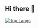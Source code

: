 ## Hi there 👋 
[![Top Langs](https://github-readme-stats.vercel.app/api/top-langs/?username=R34ll)](https://github.com/R34ll/github-readme-stats)
